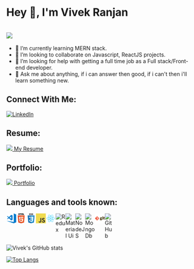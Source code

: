 <h1> Hey 👋, I'm Vivek Ranjan</h1>
<br/>

<img height="200" src="https://media4.giphy.com/media/KNP5EQE5n2nczSFYpD/giphy.gif?cid=ecf05e4782r2zl425kopy1t9rwkeimdzwk11vyvkan5nu68z&rid=giphy.gif&ct=g">

- 🌱 I’m currently learning  MERN stack.
- 👯 I’m looking to collaborate on Javascript, ReactJS projects.
- 🤔 I’m looking for help with getting a full time job as a Full stack/Front-end developer.
- 💬 Ask me about anything, if i can answer then good, if i can't then i'll learn something new.

## Connect With Me:
<a href="https://www.linkedin.com/in/vivek0003/" > 
<img src="https://img.icons8.com/fluent/48/000000/linkedin.png" alt="LinkedIn"
	title="LinkedIn logo" width="48" height="48"  />
</a>

## Resume:
<a href="https://drive.google.com/drive/folders/1SyOOInm9hgUwegKs0irXPk8NEHRoSj7X?usp=sharing">
<img src="https://img.icons8.com/fluency/55/000000/resume.png"/>
	My Resume
</a>

## Portfolio:
<a href="https://vivekranjan-portfolio.netlify.app/">
<img src="https://img.icons8.com/fluent/48/000000/portfolio.png"/>	
	Portfolio
</a>

## Languages and tools known:
<img align="left" alt="Visual Studio Code" width="26px" src="https://raw.githubusercontent.com/github/explore/80688e429a7d4ef2fca1e82350fe8e3517d3494d/topics/visual-studio-code/visual-studio-code.png" />
<img align="left" alt="HTML5" width="26px" src="https://raw.githubusercontent.com/github/explore/80688e429a7d4ef2fca1e82350fe8e3517d3494d/topics/html/html.png" />
<img align="left" alt="CSS3" width="26px" src="https://raw.githubusercontent.com/github/explore/80688e429a7d4ef2fca1e82350fe8e3517d3494d/topics/css/css.png" />
<img align="left" alt="JavaScript" width="26px" src="https://raw.githubusercontent.com/github/explore/80688e429a7d4ef2fca1e82350fe8e3517d3494d/topics/javascript/javascript.png" />
<img align="left" alt="React" width="26px" src="https://raw.githubusercontent.com/github/explore/80688e429a7d4ef2fca1e82350fe8e3517d3494d/topics/react/react.png" />
<img align="left" alt="Redux" width="26px" src="https://raw.githubusercontent.com/reduxjs/redux/master/logo/logo.png" />
<img align="left" alt="Material Ui" width="26px" src="https://material-ui.com/static/logo_raw.svg" />
<img align="left" alt="NodeJS" width="26px" src="https://nodejs.org/static/images/logo.svg" />
<img align="left" alt="MongoDb" width="26px" src="https://images.cms.fivetran.com/mgtdf72hs0mx/6EqChQTpjHA93FltCUKXwf/066e4052c668145acb311e8d12508c3c/MongoDB.svg?fm=jpg&w=1200&q=80&fit=fill" />
<img align="left" alt="Git" width="26px" src="https://raw.githubusercontent.com/github/explore/80688e429a7d4ef2fca1e82350fe8e3517d3494d/topics/git/git.png" />
<img align="left" alt="GitHub" width="26px" src="https://github.githubassets.com/images/modules/logos_page/GitHub-Mark.png" />

<br/>
<br/>
<br/>
<br/>

![Vivek's GitHub stats](https://github-readme-stats.vercel.app/api?username=info-vivekranjan&count_private=true&show_icons=true&theme=radical)


[![Top Langs](https://github-readme-stats.vercel.app/api/top-langs/?username=info-vivekranjan&langs_count=8)](https://github.com/info-vivekranjan/github-readme-stats)



